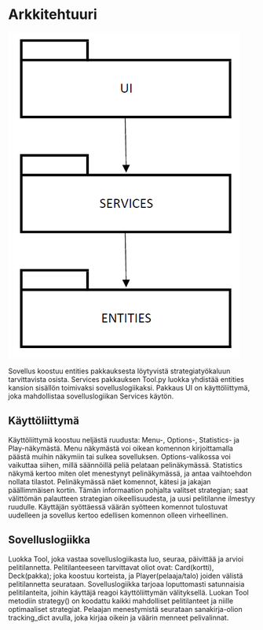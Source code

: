 # Arkkitehtuuri
![Tässä on sovelluksen pakkauskaavio.](https://github.com/ogvirtan/ot-harjoitustyo/blob/master/dokumentaatio/package_diagram.PNG)

Sovellus koostuu entities pakkauksesta löytyvistä strategiatyökaluun tarvittavista osista. Services pakkauksen Tool.py luokka yhdistää entities kansion sisällön toimivaksi sovelluslogiikaksi. Pakkaus UI on käyttöliittymä, joka mahdollistaa sovelluslogiikan Services käytön.


## Käyttöliittymä

Käyttöliittymä koostuu neljästä ruudusta: Menu-, Options-, Statistics- ja Play-näkymästä. Menu näkymästä voi oikean komennon kirjoittamalla päästä muihin näkymiin tai sulkea sovelluksen. Options-valikossa voi vaikuttaa siihen, millä säännöillä peliä pelataan pelinäkymässä. Statistics näkymä kertoo miten olet menestynyt pelinäkymässä, ja antaa vaihtoehdon nollata tilastot. Pelinäkymässä näet komennot, kätesi ja jakajan päällimmäisen kortin. Tämän informaation pohjalta valitset strategian; saat välittömän palautteen strategian oikeellisuudesta, ja uusi pelitilanne ilmestyy ruudulle. Käyttäjän syöttäessä väärän syötteen komennot tulostuvat uudelleen ja sovellus kertoo edellisen komennon olleen virheellinen.

## Sovelluslogiikka

Luokka Tool, joka vastaa sovelluslogiikasta luo, seuraa, päivittää ja arvioi pelitilannetta. Pelitilanteeseen tarvittavat oliot ovat: Card(kortti), Deck(pakka); joka koostuu korteista, ja Player(pelaaja/talo) joiden välistä pelitilannetta seurataan. Sovelluslogiikka tarjoaa loputtomasti satunnaisia pelitilanteita, joihin käyttäjä reagoi käyttöliittymän välityksellä. Luokan Tool metodiin strategy() on koodattu kaikki mahdolliset pelitilanteet ja niille optimaaliset strategiat. Pelaajan menestymistä seurataan sanakirja-olion tracking_dict avulla, joka kirjaa oikein ja väärin menneet pelivalinnat.